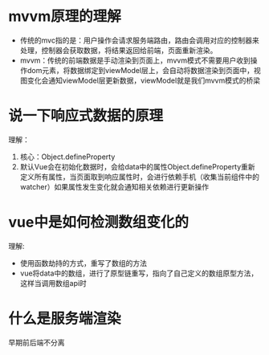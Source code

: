 # mvvm原理的理解

* 传统的mvc指的是：用户操作会请求服务端路由，路由会调用对应的控制器来处理，控制器会获取数据，将结果返回给前端，页面重新渲染。
* mvvm：传统的前端数据是手动渲染到页面上，mvvm模式不需要用户收到操作dom元素，将数据绑定到viewModel层上，会自动将数据渲染到页面中，视图变化会通知viewModel层更新数据，viewModel就是我们mvvm模式的桥梁

# 说一下响应式数据的原理
理解：
1. 核心：Object.defineProperty
2. 默认Vue会在初始化数据时，会给data中的属性Object.defineProperty重新定义所有属性，当页面取到响应属性时，会进行依赖手机（收集当前组件中的watcher）如果属性发生变化就会通知相关依赖进行更新操作

# vue中是如何检测数组变化的
理解:
- 使用函数劫持的方式，重写了数组的方法
- vue将data中的数组，进行了原型链重写，指向了自己定义的数组原型方法，这样当调用数组api时

# 什么是服务端渲染
早期前后端不分离 

